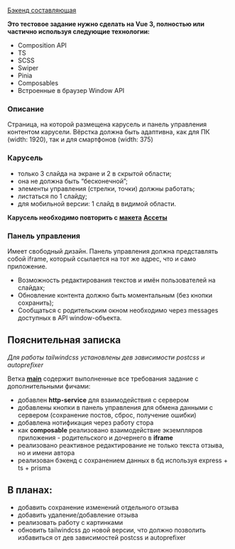 [Бэкенд составляющая](https://github.com/ValeronS/express-slider)

__Это тестовое задание нужно сделать на Vue 3, полностью или частично используя
следующие технологии:__
- Composition API
- TS
- SCSS
- Swiper
- Pinia
- Composables
- Встроенные в браузер Window API

### Описание
Страница, на которой размещена карусель и панель управления контентом карусели.
Вёрстка должна быть адаптивна, как для ПК (width: 1920), так и для смартфонов (width:
375)

### Карусель
- только 3 слайда на экране и 2 в скрытой области;
- она не должна быть “бесконечной”;
- элементы управления (стрелки, точки) должны работать;
- листаться по 1 слайду;
- для мобильной версии: 1 слайд в видимой области.

__Карусель необходимо повторить с [макета](https://www.figma.com/design/5oWejS04hSSaHqKgehof97/Untitled?node-id=0-1&p=f&t=jWSkRmVxiz4bOK9A-0)__
__[Ассеты](https://drive.google.com/drive/folders/1XOrQDPWOHtlQVX63j280YVR5wrvqxBWo?usp=sharing)__


### Панель управления
Имеет свободный дизайн.
Панель управления должна представлять собой iframe, который ссылается на тот же
адрес, что и само приложение.
- Возможность редактирования текстов и имён пользователей на слайдах;
- Обновление контента должно быть моментальным (без кнопки сохранить);
- Сообщаться с родительским окном необходимо через messages доступных в API
window-объекта.

## Пояснительная записка
_Для работы tailwindcss установлены дев зависимости postcss и autoprefixer_

Ветка __[main](https://github.com/ValeronS/vue-slider/tree/main)__ содержит выполненные все требования задание с дополнительными фичами:
- добавлен __http-service__ для взаимодействия с сервером
- добавлены кнопки в панель управления для обмена данными с сервером (сохранение постов, сброс, получение ошибки)
- добавлена нотификация через работу стора
- как __composable__ реализовано взаимодействие экземпляров приложения - родительского и дочернего в __iframe__
- реализовано реактивное редактирование не только текста отзыва, но и имени автора
- реализован бэкенд с сохранением данных в бд используя express + ts + prisma

## В планах:
- добавить сохранение изменений отдельного отзыва
- добавить удаление/добавление отзыва
- реализовать работу с картинками
- обновить tailwindcss до новой версии, что должно позволить избавиться от дев зависимостей postcss и autoprefixer